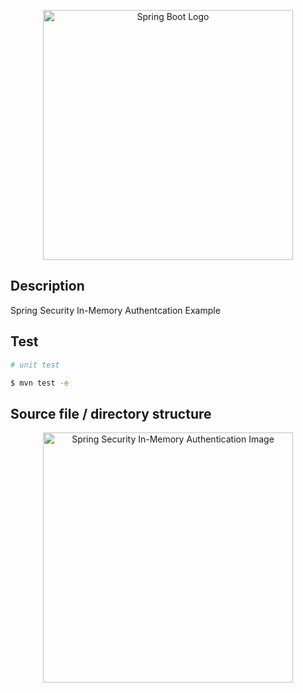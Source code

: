 <p align="center">
  <a href="http://nestjs.com/" target="blank"><img src="https://i.imgur.com/Lxfk9IE.png" width="400" alt="Spring Boot Logo" /></a>
</p>

## Description

Spring Security In-Memory Authentcation Example

## Test

```bash
# unit test

$ mvn test -e
```
## Source file / directory structure

<p align="center">
  <a href="http://nestjs.com/" target="blank"><img src="https://i.imgur.com/Oom71N0.png" width="400" alt="Spring Security In-Memory Authentication Image" /></a>
</p>